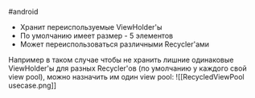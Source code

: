 #android 

- Хранит переиспользуемые ViewHolder'ы
- По умолчанию имеет размер - 5 элементов
- Может переиспользоваться различными Recycler'ами

Например в таком случае чтобы не хранить лишние одинаковые ViewHolder'ы для разных Recycler'ов (по умолчанию у каждого свой view pool), можно назначить им один view pool:
![[RecycledViewPool usecase.png]]
